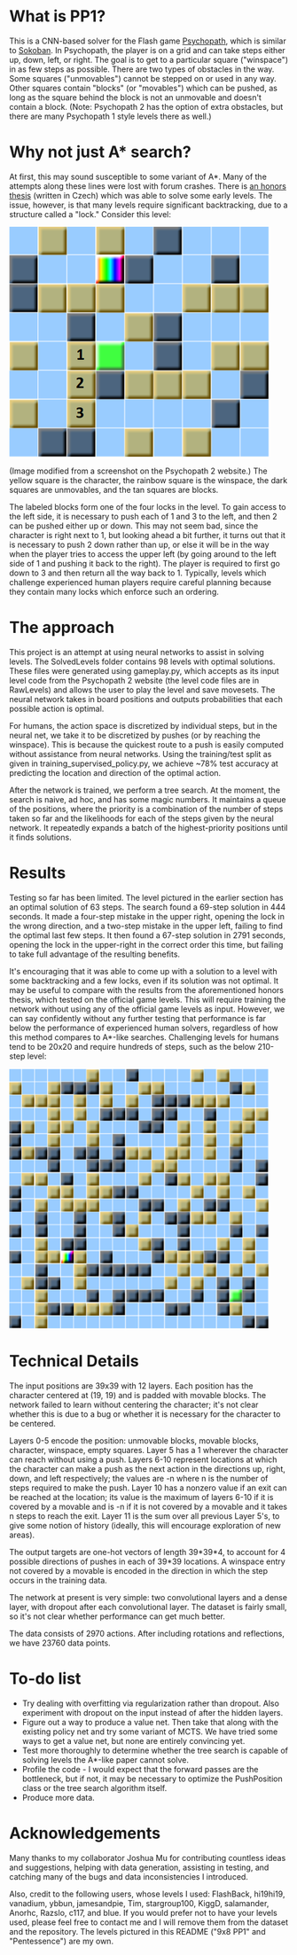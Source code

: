 # What is PP1?

This is a CNN-based solver for the Flash game [Psychopath](http://k2xl.com/games/psychopath/?go=index2), which is similar to [Sokoban](https://en.wikipedia.org/wiki/Sokoban). In Psychopath, the player is on a grid and can take steps either up, down, left, or right. The goal is to get to a particular square ("winspace") in as few steps as possible. There are two types of obstacles in the way. Some squares ("unmovables") cannot be stepped on or used in any way. Other squares contain "blocks" (or "movables") which can be pushed, as long as the square behind the block is not an unmovable and doesn't contain a block. (Note: Psychopath 2 has the option of extra obstacles, but there are many Psychopath 1 style levels there as well.)

# Why not just A* search?

At first, this may sound susceptible to some variant of A*. Many of the attempts along these lines were lost with forum crashes. There is [an honors thesis](https://is.muni.cz/th/173095/fi_b/BP.pdf) (written in Czech) which was able to solve some early levels. The issue, however, is that many levels require significant backtracking, due to a structure called a "lock." Consider this level:

![9x8](https://github.com/davidspencer6174/pp1solver/blob/master/images/9x8PP1Annotated.png)

(Image modified from a screenshot on the Psychopath 2 website.) The yellow square is the character, the rainbow square is the winspace, the dark squares are unmovables, and the tan squares are blocks.

The labeled blocks form one of the four locks in the level. To gain access to the left side, it is necessary to push each of 1 and 3 to the left, and then 2 can be pushed either up or down. This may not seem bad, since the character is right next to 1, but looking ahead a bit further, it turns out that it is necessary to push 2 down rather than up, or else it will be in the way when the player tries to access the upper left (by going around to the left side of 1 and pushing it back to the right). The player is required to first go down to 3 and then return all the way back to 1. Typically, levels which challenge experienced human players require careful planning because they contain many locks which enforce such an ordering.

# The approach

This project is an attempt at using neural networks to assist in solving levels. The SolvedLevels folder contains 98 levels with optimal solutions. These files were generated using gameplay.py, which accepts as its input level code from the Psychopath 2 website (the level code files are in RawLevels) and allows the user to play the level and save movesets. The neural network takes in board positions and outputs probabilities that each possible action is optimal.

For humans, the action space is discretized by individual steps, but in the neural net, we take it to be discretized by pushes (or by reaching the winspace). This is because the quickest route to a push is easily computed without assistance from neural networks. Using the training/test split as given in training_supervised_policy.py, we achieve ~78% test accuracy at predicting the location and direction of the optimal action.

After the network is trained, we perform a tree search. At the moment, the search is naive, ad hoc, and has some magic numbers. It maintains a queue of the positions, where the priority is a combination of the number of steps taken so far and the likelihoods for each of the steps given by the neural network. It repeatedly expands a batch of the highest-priority positions until it finds solutions.

# Results

Testing so far has been limited. The level pictured in the earlier section has an optimal solution of 63 steps. The search found a 69-step solution in 444 seconds. It made a four-step mistake in the upper right, opening the lock in the wrong direction, and a two-step mistake in the upper left, failing to find the optimal last few steps. It then found a 67-step solution in 2791 seconds, opening the lock in the upper-right in the correct order this time, but failing to take full advantage of the resulting benefits.

It's encouraging that it was able to come up with a solution to a level with some backtracking and a few locks, even if its solution was not optimal. It may be useful to compare with the results from the aforementioned honors thesis, which tested on the official game levels. This will require training the network without using any of the official game levels as input. However, we can say confidently without any further testing that performance is far below the performance of experienced human solvers, regardless of how this method compares to A*-like searches. Challenging levels for humans tend to be 20x20 and require hundreds of steps, such as the below 210-step level:

![Pentessence](https://github.com/davidspencer6174/pp1solver/blob/master/images/Pentessence.PNG)

# Technical Details

The input positions are 39x39 with 12 layers. Each position has the character centered at (19, 19) and is padded with movable blocks. The network failed to learn without centering the character; it's not clear whether this is due to a bug or whether it is necessary for the character to be centered.

Layers 0-5 encode the position: unmovable blocks, movable blocks, character, winspace, empty squares. Layer 5 has a 1 wherever the character can reach without using a push. Layers 6-10 represent locations at which the character can make a push as the next action in the directions up, right, down, and left respectively; the values are -n where n is the number of 
steps required to make the push. Layer 10 has a nonzero value if an exit can be reached at the location; its value is the maximum of layers 6-10 if it is covered by a movable and is -n if it is not covered by a movable and it takes n steps to reach the exit. Layer 11 is the sum over all previous Layer 5's, to give some notion of history (ideally, this will encourage exploration of new areas).

The output targets are one-hot vectors of length 39\*39\*4, to account for 4 possible directions of pushes in each of 39\*39 locations. A winspace entry not covered by a movable is encoded in the direction in which the step occurs in the training data.

The network at present is very simple: two convolutional layers and a dense layer, with dropout after each convolutional layer. The dataset is fairly small, so it's not clear whether performance can get much better.

The data consists of 2970 actions. After including rotations and reflections, we have 23760 data points.

# To-do list

* Try dealing with overfitting via regularization rather than dropout. Also experiment with dropout on the input instead of after the hidden layers.
* Figure out a way to produce a value net. Then take that along with the existing policy net and try some variant of MCTS. We have tried some ways to get a value net, but none are entirely convincing yet.
* Test more thoroughly to determine whether the tree search is capable of solving levels the A*-like paper cannot solve.
* Profile the code - I would expect that the forward passes are the bottleneck, but if not, it may be necessary to optimize the PushPosition class or the tree search algorithm itself.
* Produce more data.

# Acknowledgements

Many thanks to my collaborator Joshua Mu for contributing countless ideas and suggestions, helping with data generation, assisting in testing, and catching many of the bugs and data inconsistencies I introduced.

Also, credit to the following users, whose levels I used: FlashBack, hi19hi19, vanadium, ybbun, jamesandpie, Tim, stargroup100, KiggD, salamander, Anorhc, Razslo, c117, and blue. If you would prefer not to have your levels used, please feel free to contact me and I will remove them from the dataset and the repository. The levels pictured in this README ("9x8 PP1" and "Pentessence") are my own.
